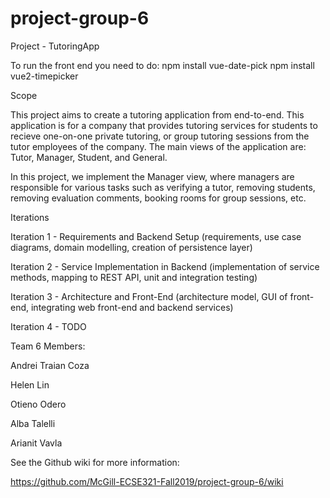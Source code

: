 # project-group-6

Project - TutoringApp

To run the front end you need to do: npm install vue-date-pick
                                     npm install vue2-timepicker

Scope

This project aims to create a tutoring application from end-to-end. This 
application is for a company that provides tutoring services for students to 
recieve one-on-one private tutoring, or group tutoring sessions from the tutor 
employees of the company. The main views of the application are: Tutor, 
Manager, Student, and General. 

In this project, we implement the Manager view, 
where managers are responsible for various tasks such as verifying a tutor, 
removing students, removing evaluation comments, booking rooms for group 
sessions, etc.


Iterations

Iteration 1 - Requirements and Backend Setup (requirements, use case diagrams, 
domain modelling, creation of persistence layer)

Iteration 2 - Service Implementation in Backend (implementation of service 
methods, mapping to REST API, unit and integration testing)

Iteration 3 - Architecture and Front-End (architecture model, GUI of front-end, integrating web front-end and backend services)

Iteration 4 - TODO

Team 6 Members:

Andrei Traian Coza

Helen Lin

Otieno Odero

Alba Talelli

Arianit Vavla

See the Github wiki for more information: 

https://github.com/McGill-ECSE321-Fall2019/project-group-6/wiki
